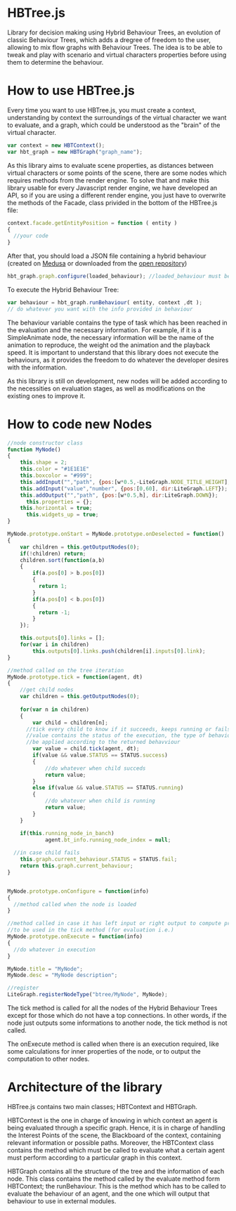 # HBTree.js
Library for decision making using Hybrid Behaviour Trees, an evolution of classic Behaviour Trees, which adds a dregree of freedom to the user, allowing to mix flow graphs with Behaviour Trees. The idea is to be able to tweak and play with scenario and virtual characters properties before using them to determine the behaviour. 

# How to use HBTree.js

Every time you want to use HBTree.js, you must create a context, understanding by context the surroundings of the virtual character we want to evaluate, and a graph, which could be understood as the "brain" of the virtual character. 

```javascript
var context = new HBTContext();
var hbt_graph = new HBTGraph("graph_name");
```

As this library aims to evaluate scene properties, as distances between virtual characters or some points of the scene, there are some nodes which requires methods from the render engine. To solve that and make this library usable for every Javascript render engine, we have developed an API, so if you are using a different render engine, you just have to overwrite the methods of the Facade, class privided in the bottom of the HBTree.js file:

```javascript
context.facade.getEntityPosition = function ( entity )
{
  //your code
}
```

After that, you should load a JSON file containing a hybrid behaviour (created on [Medusa](https://webglstudio.org/users/dmoreno/projects/ondev/saucemedusa/) or downloaded from the [open repository](https://webglstudio.org/users/dmoreno/projects/repo/))  

```javascript
hbt_graph.graph.configure(loaded_behaviour); //loaded_behaviour must be an object from the parsed JSON, not the JSON
```

To execute the Hybrid Behaviour Tree: 

```javascript
var behaviour = hbt_graph.runBehaviour( entity, context ,dt );
// do whatever you want with the info provided in behaviour
```

The behaviour variable contains the type of task which has been reached in the evaluation and the necessary information. For example, if it is a SimpleAnimate node, the necessary information will be the name of the animation to reproduce, the weight od the animation and the playback speed. It is important to understand that this library does not execute the behaviours, as it provides the freedom to do whatever the developer desires with the information. 

As this library is still on development, new nodes will be added according to the necessities on evaluation stages, as well as modifications on the existing ones to improve it. 

# How to code new Nodes

```javascript
//node constructor class
function MyNode()
{
    this.shape = 2;
    this.color = "#1E1E1E"
    this.boxcolor = "#999";
    this.addInput("","path", {pos:[w*0.5,-LiteGraph.NODE_TITLE_HEIGHT], dir:LiteGraph.UP});
    this.addInput("value","number", {pos:[0,60], dir:LiteGraph.LEFT});
    this.addOutput("","path", {pos:[w*0.5,h], dir:LiteGraph.DOWN});
	  this.properties = {};
    this.horizontal = true;
	  this.widgets_up = true;
}

MyNode.prototype.onStart = MyNode.prototype.onDeselected = function()
{
	var children = this.getOutputNodes(0);
	if(!children) return;
	children.sort(function(a,b)
	{
		if(a.pos[0] > b.pos[0])
		{
		  return 1;
		}
		if(a.pos[0] < b.pos[0])
		{
		  return -1;
		}
	});

	this.outputs[0].links = [];
	for(var i in children)
		this.outputs[0].links.push(children[i].inputs[0].link);
}

//method called on the tree iteration
MyNode.prototype.tick = function(agent, dt)
{
    //get child nodes
	var children = this.getOutputNodes(0);
  
	for(var n in children)
	{
		var child = children[n];
      //tick every child to know if it succeeds, keeps running or fails 
      //value contains the status of the execution, the type of behaviour and the data to 
      //be applied according to the returned behavviour
		var value = child.tick(agent, dt);
		if(value && value.STATUS == STATUS.success)
		{
			//do whatever when child succeds
			return value;
		}
		else if(value && value.STATUS == STATUS.running)
		{
			//do whatever when child is running
			return value;
		}
	}

	if(this.running_node_in_banch)
			agent.bt_info.running_node_index = null;
      
  //in case child fails
	this.graph.current_behaviour.STATUS = STATUS.fail;
	return this.graph.current_behaviour;
}


MyNode.prototype.onConfigure = function(info)
{
  //method called when the node is loaded
}

//method called in case it has left input or right output to compute properties 
//to be used in the tick method (for evaluation i.e.)
MyNode.prototype.onExecute = function(info)
{
  //do whatever in execution
}

MyNode.title = "MyNode";
MyNode.desc = "MyNode description";

//register
LiteGraph.registerNodeType("btree/MyNode", MyNode);
```

The tick method is called for all the nodes of the Hybrid Behaviour Trees except for those which do not have a top connections. In other words, if the node just outputs some informations to another node, the tick method is not called. 

The onExecute method is called when there is an execution required, like some calculations for inner properties of the node, or to output the computation to other nodes. 


# Architecture of the library

HBTree.js contains two main classes; HBTContext and HBTGraph. 

HBTContext is the one in charge of knowing in which context an agent is being evaluated through a specific graph. Hence, it is in charge of handling the Interest Points of the scene, the Blackboard of the context, containing relevant information or possible paths. Moreover, the HBTContext class contains the method which must be called to evaluate what a certain agent must perform according to a particular graph in this context.

HBTGraph contains all the structure of the tree and the information of each node. This class contains the method called by the evaluate method form HBTContext; the runBehaviour. This is the method which has to be called to evaluate the behaviour of an agent, and the one which will output that behaviour to use in external modules.

